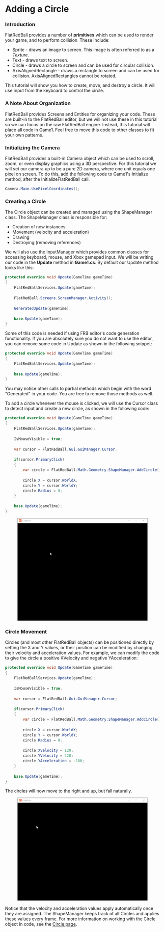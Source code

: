 # Adding a Circle

### Introduction

FlatRedBall provides a number of **primitives** which can be used to render your game, and to perform collision. These include:

* Sprite - draws an image to screen. This image is often referred to as a _Texture_.
* Text - draws text to screen.
* Circle - draws a circle to screen and can be used for circular collision.
* AxisAlignedRectangle - draws a rectangle to screen and can be used for collision. AxisAlignedRectangles cannot be rotated.

This tutorial will show you how to create, move, and destroy a circle. It will use input from the keyboard to control the circle.

### A Note About Organization

FlatRedBall provides Screens and Entities for organizing your code. These are built-in to the FlatRedBall editor, but we will not use these in this tutorial so we can focus on the raw FlatRedBall engine. Instead, this tutorial will place all code in Game1. Feel free to move this code to other classes to fit your own patterns.

### Initializing the Camera

FlatRedBall provides a built-in Camera object which can be used to scroll, zoom, or even display graphics using a 3D perspective. For this tutorial we will set our camera up to be a pure 2D camera, where one unit equals one pixel on screen. To do this, add the following code to Game1's Initialize method, after the InitializeFlatRedBall call.

```csharp
Camera.Main.UsePixelCoordinates();
```

### Creating a Circle

The Circle object can be created and managed using the ShapeManager class. The ShapeManager class is responsible for:

* Creation of new instances
* Movement (velocity and acceleration)
* Drawing
* Destroying (removing references)

We will also use the InputManager which provides common classes for accessing keyboard, mouse, and Xbox gamepad input. We will be writing our code in the **Update** method in **Game1.cs**. By default our Update method looks like this:

```csharp
protected override void Update(GameTime gameTime)
{
    FlatRedBallServices.Update(gameTime);

    FlatRedBall.Screens.ScreenManager.Activity();

    GeneratedUpdate(gameTime);

    base.Update(gameTime);
}
```

Some of this code is needed if using FRB editor's code generation functionality. If you are absolutely sure you do not want to use the editor, you can remove some code in Update as shown in the following snippet:

```csharp
protected override void Update(GameTime gameTime)
{
    FlatRedBallServices.Update(gameTime);

    base.Update(gameTime);
}
```

You may notice other calls to partial methods which begin with the word "Generated" in your code. You are free to remove those methods as well.

To add a circle whenever the mouse is clicked, we will use the Cursor class to detect input and create a new circle, as shown in the following code:

```csharp
protected override void Update(GameTime gameTime)
{
    FlatRedBallServices.Update(gameTime);

    IsMouseVisible = true;

    var cursor = FlatRedBall.Gui.GuiManager.Cursor;

    if(cursor.PrimaryClick)
    {
        var circle = FlatRedBall.Math.Geometry.ShapeManager.AddCircle();

        circle.X = cursor.WorldX;
        circle.Y = cursor.WorldY;
        circle.Radius = 8;
    }

    base.Update(gameTime);
}
```

<figure><img src="../../media/2019-10-18_08-40-34.gif" alt=""><figcaption></figcaption></figure>

### Circle Movement

Circles (and most other FlatRedBall objects) can be positioned directly by setting the X and Y values, or their position can be modified by changing their velocity and acceleration values. For example, we can modify the code to give the circle a positive XVelocity and negative YAcceleration:

```csharp
protected override void Update(GameTime gameTime)
{
    FlatRedBallServices.Update(gameTime);

    IsMouseVisible = true;

    var cursor = FlatRedBall.Gui.GuiManager.Cursor;

    if(cursor.PrimaryClick)
    {
        var circle = FlatRedBall.Math.Geometry.ShapeManager.AddCircle();

        circle.X = cursor.WorldX;
        circle.Y = cursor.WorldY;
        circle.Radius = 8;

        circle.XVelocity = 120;
        circle.YVelocity = 220;
        circle.YAcceleration = -180;
    }

    base.Update(gameTime);
}
```

The circles will now move to the right and up, but fall naturally.

<figure><img src="../../media/2019-10-18_08-44-03.gif" alt=""><figcaption></figcaption></figure>

Notice that the velocity and acceleration values apply automatically once they are assigned. The ShapeManager keeps track of all Circles and applies these values every frame. For more information on working with the Circle object in code, see the [Circle page](../../documentation/api/flatredball/math/geometry/circle.md).
